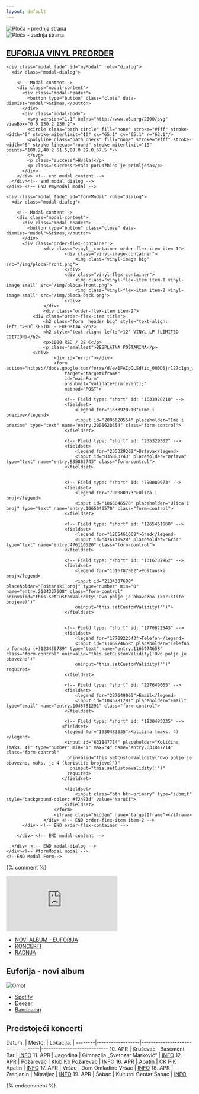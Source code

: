 ```yaml
---
layout: default
---
```

<link rel="stylesheet" href="https://maxcdn.bootstrapcdn.com/bootstrap/3.4.1/css/bootstrap.min.css">
  <script src="https://ajax.googleapis.com/ajax/libs/jquery/3.5.1/jquery.min.js"></script>
  <script src="https://maxcdn.bootstrapcdn.com/bootstrap/3.4.1/js/bootstrap.min.js"></script>
<link rel="stylesheet" href="/css/forms.css" />
<script src="/js/preorder.js"></script>
<script src="https://cdn.jsdelivr.net/npm/sweetalert2@10"></script>
<link rel="stylesheet" href="https://cdn.jsdelivr.net/npm/@sweetalert2/themes@4.0.0/borderless/borderless.min.css" />
<div class="flip-card">
        <div class="flip-card-inner">
            <div class="flip-card-front">
                <img src="/img/ploca-front.png" alt="Ploča - prednja strana"/>
            </div>
            <div class="flip-card-back">
                <img src="/img/ploca-back.png" alt="Ploča - zadnja strana"/>
            </div>
        </div>
</div>

<h2 class="hero-title">
	<a href="#" id="hero__title">
		EUFORIJA VINYL PREORDER
	</a>
</h2>
<div class="container">
  <!-- Modal -->
  

  <!-- Modal Thank You -->
  <!-- Modal -->
    <div class="modal fade" id="myModal" role="dialog">
      <div class="modal-dialog">
      
        <!-- Modal content-->
        <div class="modal-content">
          <div class="modal-header">
            <button type="button" class="close" data-dismiss="modal">&times;</button>
          </div>
          <div class="modal-body">
            <svg version="1.1" xmlns="http://www.w3.org/2000/svg" viewBox="0 0 130.2 130.2">
            <circle class="path circle" fill="none" stroke="#fff" stroke-width="6" stroke-miterlimit="10" cx="65.1" cy="65.1" r="62.1"/>
            <polyline class="path check" fill="none" stroke="#fff" stroke-width="6" stroke-linecap="round" stroke-miterlimit="10" points="100.2,40.2 51.5,88.8 29.8,67.5 "/>
            </svg>
            <p class="success">Hvala!</p>
            <p class="success">Vaša porudžbina je primljena</p>
          </div>
        </div> <!-- end modal content -->
      </div><!-- end modal dialog -->
    </div> <!-- END #myModal modal -->
  
  
  <!-- Modal Form-->
    <div class="modal fade" id="formModal" role="dialog">
      <div class="modal-dialog">
      
        <!-- Modal content-->
        <div class="modal-content">
          <div class="modal-header">
            <button type="button" class="close" data-dismiss="modal">&times;</button>
          </div>
          <div class='order-flex-container'>
                  <div class="vinyl__container order-flex-item item-1">
                          <div class="vinyl-image-container">
                              <img class="vinyl-image big" src="/img/ploca-front.png">
                          </div>
                          <div class="vinyl-flex-container">
                              <img class="vinyl-flex-item item-1 vinyl-image small" src="/img/ploca-front.png">
                              <img class="vinyl-flex-item item-2 vinyl-image small" src="/img/ploca-back.png">
                          </div>
                  </div>
                  <div class="order-flex-item item-2">
		      <div class="order-flex-item title">
			      <h2 class="form__header big" style="text-align: left;">BUČ KESIDI - EUFORIJA </h2>
			      <h2 style="text-align: left;">12" VINYL LP (LIMITED EDITION)</h2>
			      <p>3000 RSD / 28 €</p>
			      <p class="smallest">BESPLATNA POŠTARINA</p>
		      </div>
                      <div id="error"></div>
                      <form action="https://docs.google.com/forms/d/e/1FAIpQLSdfic_0Q0D5jr127c1gn_wO26kmamTHjM3ZAQKZA8EIFO72aA/formResponse"
                          target="targetIframe"
                          id="mainForm"
                          onsubmit="validateForm(event);"
                          method="POST">
                  
                          <!-- Field type: "short" id: "1633920210" -->
                          <fieldset>
                              <legend for="1633920210">Ime i prezime</legend>
                              <input id="2005620554" placeholder="Ime i prezime" type="text" name="entry.2005620554" class="form-control">
                          </fieldset>
                          
                          <!-- Field type: "short" id: "235329302" -->
                          <fieldset>
                              <legend for="235329302">Država</legend>
                              <input id="835883743" placeholder="Država" type="text" name="entry.835883743" class="form-control">
                          </fieldset>
                  
                  
                          <!-- Field type: "short" id: "790080973" -->
                          <fieldset>
                              <legend for="790080973">Ulica i broj</legend>
                              <input id="1065046570" placeholder="Ulica i broj" type="text" name="entry.1065046570" class="form-control">
                          </fieldset>
                          
                          <!-- Field type: "short" id: "1265461668" -->
                          <fieldset>
                              <legend for="1265461668">Grad</legend>
                              <input id="476110520" placeholder="Grad" type="text" name="entry.476110520" class="form-control">
                          </fieldset> 
                  
                          <!-- Field type: "short" id: "1316787962" -->
                          <fieldset>
                              <legend for="1316787962">Poštanski broj</legend>
                              <input id="2134337608" placeholder="Poštanski broj" type="number" min="0" name="entry.2134337608" class="form-control" oninvalid="this.setCustomValidity('Ovo polje je obavezno (koristite brojeve)')"
                              oninput="this.setCustomValidity('')">
                          </fieldset> 
                  
                       
                          <!-- Field type: "short" id: "1770822543" -->
                          <fieldset>
                              <legend for="1770822543">Telefon</legend>
                              <input id="1166974658" placeholder="Telefon u formatu (+)123456789" type="text" name="entry.1166974658" class="form-control" oninvalid="this.setCustomValidity('Ovo polje je obavezno')"
                              oninput="this.setCustomValidity('')" required>
                          </fieldset>
                          
                          <!-- Field type: "short" id: "227649005" -->
                          <fieldset>
                              <legend for="227649005">Email</legend>
                              <input id="1045781291" placeholder="Email" type="email" name="entry.1045781291" class="form-control">
                          </fieldset>
                          
                          <!-- Field type: "short" id: "1930483335" -->
                         <fieldset>
                          <legend for="1930483335">Količina (maks. 4)</legend>
                          <input id="631847714" placeholder="Količina (maks. 4)" type="number" min="1" max="4" name="entry.631847714" class="form-control"
                           oninvalid="this.setCustomValidity('Ovo polje je obavezno, maks. je 4 (koristite brojeve)')"
                            oninput="this.setCustomValidity('')"
                           required>
                         </fieldset>
                  
                          <fieldset>
                              <input class="btn btn-primary" type="submit" style="background-color: #f2483d" value="Naruči">
                          </fieldset>
                      </form>
                      <iframe class="hidden" name="targetIframe"></iframe>
                  </div> <!-- END order-flex-item item-2 -->
          </div> <!-- END order-flex-container -->

        </div> <!-- END modal-content -->
        
      </div> <!-- END modal-dialog -->
    </div><!-- #formModal modal -->
    <!--END Modal Form-->
    
</div> <!-- END CONTAINER -->

{% comment %}

<iframe src="https://www.youtube.com/embed/UMTMFX_IKkY" frameborder="0" allow="accelerometer; autoplay; encrypted-media; gyroscope; picture-in-picture" allowfullscreen></iframe>

<ul class="menu">
  <li> <a href="https://kontra.fanlink.to/euforija" target="_blank">NOVI ALBUM - EUFORIJA</a> </li>
  <li> <a href="koncerti">KONCERTI</a> </li>
  <li> <a href="radnja">RADNJA</a> </li>
</ul>



<section id="novialbum">
	<h1> Euforija - novi album </h1>
	<img src="img/Euforija-omot.jpg" alt="Omot" />
	<ul>
		<li> <a class="button" href="https://open.spotify.com/album/17ic4waAX7buHeY0PGVwB4" target="_blank"> Spotify </a> </li>
		<li> <a class="button" href="https://www.deezer.com/sr/album/120025442" target="_blank"> Deezer </a> </li>
		<li> <a class="button" href="https://buckesidi.bandcamp.com/album/euforija" target="_blank"> Bandcamp </a> </li>
	</ul>
</section>



<section id="koncerti">

<h1> Predstojeći koncerti </h1>

Datum:  | Mesto:           | Lokacija:                         |
--------|------------------|-----------------------------------|----------------------------
10. APR | Kruševac         | Basement Bar                      | [INFO](https://www.facebook.com/events/2829739917109244)
11. APR | Jagodina         | Gimnazija „Svetozar Marković“     | [INFO](https://www.facebook.com/events/1263733304016012)
12. APR | Požarevac        | Klub Kb Požarevac                 | [INFO](https://www.facebook.com/events/619285958852087)
16. APR | Apatin           | CK PIK Apatin                     | [INFO](https://www.facebook.com/events/588399515097093)
17. APR | Vršac            | Dom Omladine Vršac                | [INFO](https://www.facebook.com/events/2788046581277972)
18. APR | Zrenjanin        | Mitraljez                         | [INFO](https://www.facebook.com/events/184086823018476)
19. APR | Šabac            | Kulturni Centar Šabac             | [INFO](https://www.facebook.com/events/2937986539594317)

</section>

{% endcomment %}
